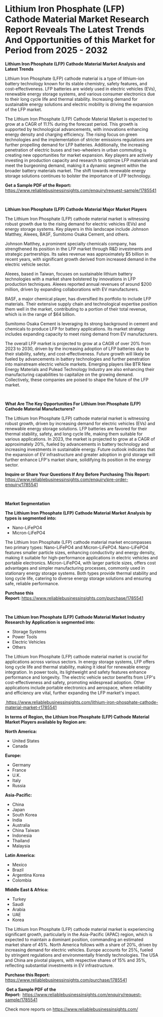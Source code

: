 <p><h1>Lithium Iron Phosphate (LFP) Cathode Material Market Research Report Reveals The Latest Trends And Opportunities of this Market for Period from 2025 - 2032</h1></p><p><strong>Lithium Iron Phosphate (LFP) Cathode Material Market Analysis and Latest Trends</strong></p>
<p><p>Lithium Iron Phosphate (LFP) cathode material is a type of lithium-ion battery technology known for its stable chemistry, safety features, and cost-effectiveness. LFP batteries are widely used in electric vehicles (EVs), renewable energy storage systems, and various consumer electronics due to their long cycle life and thermal stability. Increasing demand for sustainable energy solutions and electric mobility is driving the expansion of the LFP market.</p><p>The Lithium Iron Phosphate (LFP) Cathode Material Market is expected to grow at a CAGR of 11.1% during the forecast period. This growth is supported by technological advancements, with innovations enhancing energy density and charging efficiency. The rising focus on green technologies and the implementation of stricter emissions regulations are further propelling demand for LFP batteries. Additionally, the increasing penetration of electric buses and two-wheelers in urban commuting is creating new opportunities for market expansion. Key players are actively investing in production capacity and research to optimize LFP materials and meet the burgeoning demand, making it a dynamic segment within the broader battery materials market. The shift towards renewable energy storage solutions continues to bolster the importance of LFP technology.</p></p>
<p><strong>Get a Sample PDF of the Report:&nbsp;</strong> <a href="https://www.reliablebusinessinsights.com/enquiry/request-sample/1785541?utm_campaign=3273&utm_medium=2&utm_source=Github&utm_content=ia&utm_term=25032025&utm_id=lithium-iron-phosphate-lfp-cathode-material">https://www.reliablebusinessinsights.com/enquiry/request-sample/1785541</a></p>
<p>&nbsp;</p>
<p><strong>Lithium Iron Phosphate (LFP) Cathode Material Major Market Players</strong></p>
<p><p>The Lithium Iron Phosphate (LFP) cathode material market is witnessing robust growth due to the rising demand for electric vehicles (EVs) and energy storage systems. Key players in this landscape include Johnson Matthey, Aleees, BASF, Sumitomo Osaka Cement, and others.</p><p>Johnson Matthey, a prominent specialty chemicals company, has strengthened its position in the LFP market through R&D investments and strategic partnerships. Its sales revenue was approximately $5 billion in recent years, with significant growth derived from increased demand in the electric vehicle sector.</p><p>Aleees, based in Taiwan, focuses on sustainable lithium battery technologies with a market share bolstered by innovations in LFP production techniques. Aleees reported annual revenues of around $200 million, driven by expanding collaborations with EV manufacturers.</p><p>BASF, a major chemical player, has diversified its portfolio to include LFP materials. Their extensive supply chain and technological expertise position them well in the market, contributing to a portion of their total revenue, which is in the range of $64 billion.</p><p>Sumitomo Osaka Cement is leveraging its strong background in cement and chemicals to produce LFP for battery applications. Its market strategy includes expanding capacity to meet rising demand from EV manufacturers.</p><p>The overall LFP market is projected to grow at a CAGR of over 20% from 2023 to 2030, driven by the increasing adoption of LFP batteries due to their stability, safety, and cost-effectiveness. Future growth will likely be fueled by advancements in battery technologies and further penetration into mainstream electric vehicle markets. Emerging players like BTR New Energy Materials and Pulead Technology Industry are also enhancing their manufacturing capabilities to capitalize on the growing demand. Collectively, these companies are poised to shape the future of the LFP market.</p></p>
<p>&nbsp;</p>
<p><strong>What Are The Key Opportunities For Lithium Iron Phosphate (LFP) Cathode Material Manufacturers?</strong></p>
<p><p>The Lithium Iron Phosphate (LFP) cathode material market is witnessing robust growth, driven by increasing demand for electric vehicles (EVs) and renewable energy storage solutions. LFP batteries are favored for their thermal stability, safety, and long cycle life, making them suitable for various applications. In 2023, the market is projected to grow at a CAGR of approximately 20%, fueled by advancements in battery technology and increasing investments in sustainable energy. Future outlook indicates that the expansion of EV infrastructure and greater adoption in grid storage will further enhance LFP's market share, solidifying its position in the energy sector.</p></p>
<p><strong>Inquire or Share Your Questions If Any Before Purchasing This Report:</strong> <a href="https://www.reliablebusinessinsights.com/enquiry/pre-order-enquiry/1785541?utm_campaign=3273&utm_medium=2&utm_source=Github&utm_content=ia&utm_term=25032025&utm_id=lithium-iron-phosphate-lfp-cathode-material">https://www.reliablebusinessinsights.com/enquiry/pre-order-enquiry/1785541</a></p>
<p>&nbsp;</p>
<p><strong>Market Segmentation</strong></p>
<p><strong>The Lithium Iron Phosphate (LFP) Cathode Material Market Analysis by types is segmented into:</strong></p>
<p><ul><li>Nano-LiFePO4</li><li>Micron-LiFePO4</li></ul></p>
<p><p>The Lithium Iron Phosphate (LFP) cathode material market encompasses two primary types: Nano-LiFePO4 and Micron-LiFePO4. Nano-LiFePO4 features smaller particle sizes, enhancing conductivity and energy density, making it suitable for high-performance applications in electric vehicles and portable electronics. Micron-LiFePO4, with larger particle sizes, offers cost advantages and simpler manufacturing processes, commonly used in stationary energy storage systems. Both types provide thermal stability and long cycle life, catering to diverse energy storage solutions and ensuring safe, reliable performance.</p></p>
<p><strong>Purchase this Report:&nbsp;</strong><a href="https://www.reliablebusinessinsights.com/purchase/1785541?utm_campaign=3273&utm_medium=2&utm_source=Github&utm_content=ia&utm_term=25032025&utm_id=lithium-iron-phosphate-lfp-cathode-material">https://www.reliablebusinessinsights.com/purchase/1785541</a></p>
<p>&nbsp;</p>
<p><strong>The Lithium Iron Phosphate (LFP) Cathode Material Market Industry Research by Application is segmented into:</strong></p>
<p><ul><li>Storage Systems</li><li>Power Tools</li><li>Electric Vehicles</li><li>Others</li></ul></p>
<p><p>The Lithium Iron Phosphate (LFP) cathode material market is crucial for applications across various sectors. In energy storage systems, LFP offers long cycle life and thermal stability, making it ideal for renewable energy integration. In power tools, its lightweight and safety features enhance performance and longevity. The electric vehicle sector benefits from LFP's cost-effectiveness and safety, promoting widespread adoption. Other applications include portable electronics and aerospace, where reliability and efficiency are vital, further expanding the LFP market's impact.</p></p>
<p><a href="https://www.reliablebusinessinsights.com/lithium-iron-phosphate-cathode-material-market-r1785541?utm_campaign=3273&utm_medium=2&utm_source=Github&utm_content=ia&utm_term=25032025&utm_id=lithium-iron-phosphate-lfp-cathode-material">&nbsp;https://www.reliablebusinessinsights.com/lithium-iron-phosphate-cathode-material-market-r1785541</a></p>
<p><strong>In terms of Region, the Lithium Iron Phosphate (LFP) Cathode Material Market Players available by Region are:</strong></p>
<p>
    <p> <strong> North America: </strong>
        <ul>
            <li>United States</li>
            <li>Canada</li>
        </ul>
        </p> 
    <p> <strong> Europe: </strong>
        <ul>
            <li>Germany</li>
            <li>France</li>
            <li>U.K.</li>
            <li>Italy</li>
            <li>Russia</li>
        </ul>
        </p> 
    <p> <strong> Asia-Pacific: </strong>
        <ul>
            <li>China</li>
            <li>Japan</li>
            <li>South Korea</li>
            <li>India</li>
            <li>Australia</li>
            <li>China Taiwan</li>
            <li>Indonesia</li>
            <li>Thailand</li>
            <li>Malaysia</li>
        </ul>
        </p> 
    <p> <strong> Latin America: </strong>
        <ul>
            <li>Mexico</li>
            <li>Brazil</li>
            <li>Argentina Korea</li>
            <li>Colombia</li>
        </ul>
        </p> 
    <p> <strong> Middle East & Africa: </strong>
        <ul>
            <li>Turkey</li>
            <li>Saudi</li>
            <li>Arabia</li>
            <li>UAE</li>
            <li>Korea</li>
        </ul>
    </p>
    </p>
<p><p>The Lithium Iron Phosphate (LFP) cathode material market is experiencing significant growth, particularly in the Asia-Pacific (APAC) region, which is expected to maintain a dominant position, commanding an estimated market share of 45%. North America follows with a share of 20%, driven by increasing demand for electric vehicles. Europe accounts for 25%, fueled by stringent regulations and environmentally friendly technologies. The USA and China are pivotal players, with respective shares of 15% and 35%, reflecting substantial investments in EV infrastructure.</p></p>
<p><strong>Purchase this Report: </strong><a href="https://www.reliablebusinessinsights.com/purchase/1785541?utm_campaign=3273&utm_medium=2&utm_source=Github&utm_content=ia&utm_term=25032025&utm_id=lithium-iron-phosphate-lfp-cathode-material">https://www.reliablebusinessinsights.com/purchase/1785541</a></p>
<p>&nbsp;<strong>Get a Sample PDF of the Report:&nbsp;&nbsp;</strong><a href="https://www.reliablebusinessinsights.com/enquiry/request-sample/1785541?utm_campaign=3273&utm_medium=2&utm_source=Github&utm_content=ia&utm_term=25032025&utm_id=lithium-iron-phosphate-lfp-cathode-material">https://www.reliablebusinessinsights.com/enquiry/request-sample/1785541</a></p>
<p><strong></strong></p>
<p>Check more reports on <a href="https://www.reliablebusinessinsights.com/?utm_campaign=3273&utm_medium=2&utm_source=Github&utm_content=ia&utm_term=25032025&utm_id=lithium-iron-phosphate-lfp-cathode-material">https://www.reliablebusinessinsights.com/</a></p>